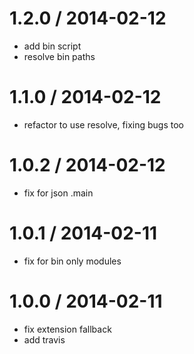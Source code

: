 
1.2.0 / 2014-02-12 
==================

 * add bin script
 * resolve bin paths

1.1.0 / 2014-02-12 
==================

 * refactor to use resolve, fixing bugs too

1.0.2 / 2014-02-12 
==================

 * fix for json .main

1.0.1 / 2014-02-11 
==================

 * fix for bin only modules

1.0.0 / 2014-02-11 
==================

 * fix extension fallback
 * add travis
